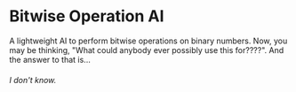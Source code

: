 # Bitwise Operation AI

A lightweight AI to perform bitwise operations on binary numbers.
Now, you may be thinking, "What could anybody ever possibly use this for????". And the answer to that is...
###### I don't know.